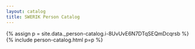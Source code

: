 ```yaml
---
layout: catalog
title: SWERIK Person Catalog
---
```

{% assign p = site.data._person-catalog.i-8UvUvE6N7DTqSEQmDcqrsb %}
{% include person-catalog.html p=p %}

